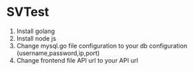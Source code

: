 # SVTest
1. Install golang
2. Install node js
3. Change mysql.go file configuration to your db configuration (username,password,ip,port)
4. Change frontend file API url to your API url
